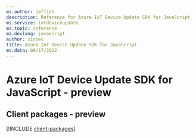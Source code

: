 ```yaml
---
ms.author: jeffish
description: Reference for Azure IoT Device Update SDK for JavaScript
ms.service: iotdeviceupdate
ms.topic: reference
ms.devlang: javascript
author: xirzec
title: Azure IoT Device Update SDK for JavaScript
ms.data: 08/17/2022
---
```

# Azure IoT Device Update SDK for JavaScript - preview

## Client packages - preview
[!INCLUDE [client-packages](iot-device-update-client-index.md)]